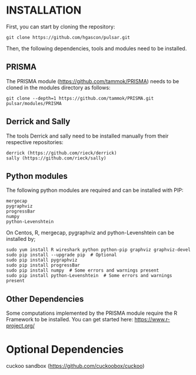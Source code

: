 
# INSTALLATION

First, you can start by cloning the repository:

    git clone https://github.com/hgascon/pulsar.git

Then, the following dependencies, tools and modules need to be installed.

## PRISMA

The PRISMA module (https://github.com/tammok/PRISMA) needs to be cloned
in the modules directory as follows:

    git clone --depth=1 https://github.com/tammok/PRISMA.git pulsar/modules/PRISMA

## Derrick and Sally 

The tools Derrick and sally need to be installed manually from their
respective repositories:

    derrick (https://github.com/rieck/derrick)
    sally (https://github.com/rieck/sally)

## Python modules

The following python modules are required and can be installed with PIP:

    mergecap
    pygraphviz
    progressBar
    numpy
    python-Levenshtein


On Centos, R, mergecap, pygraphviz and python-Levenshtein can be installed by;

    sudo yum install R wireshark python python-pip graphviz graphviz-devel
    sudo pip install --upgrade pip  # Optional
    sudo pip install pygraphviz
    sudo pip install progressBar
    sudo pip install numpy  # Some errors and warnings present
    sudo pip install python-Levenshtein  # Some errors and warnings present


## Other Dependencies

Some computations implemented by the PRISMA module require the R Framework to be
installed.  You can get started here: https://www.r-project.org/


# Optional Dependencies
cuckoo sandbox (https://github.com/cuckoobox/cuckoo)

